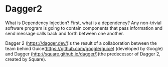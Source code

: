 # Dagger2

What is Dependency Injection?
First, what is a dependency? Any non-trivial software program is going to contain components that pass information and send message 
calls back and forth between one another.



Dagger 2 (https://dagger.dev/)is the result of a collaboration between the team behind Guice(https://github.com/google/guice) (developed by Google) and Dagger (http://square.github.io/dagger/)(the predecessor of Dagger 2, created by Square).

 
    




